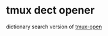 tmux dect opener
================

dictionary search version of [tmux-open](https://github.com/tmux-plugins/tmux-open)

